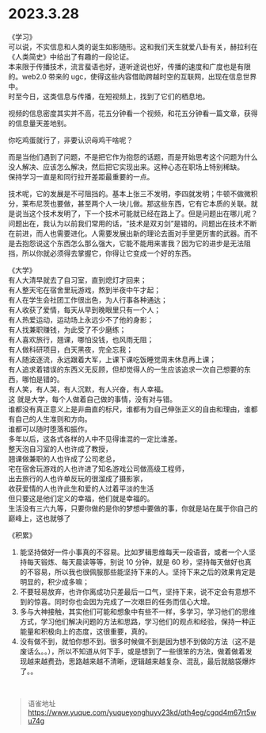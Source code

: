 # 2023.3.28
《学习》  
可以说，不实信息和人类的诞生如影随形。这和我们天生就爱八卦有关，赫拉利在《人类简史》中给出了有趣的一段论证。  
本来限于传播技术，流言蜚语也好，道听途说也好，传播的速度和广度也是有限的。web2.0 带来的 ugc，使得这些内容借助跨越时空的互联网，出现在信息世界中。  
时至今日，这类信息与传播，在短视频上，找到了它们的栖息地。

视频的信息密度其实并不高，花五分钟看一个视频，和花五分钟看一篇文章，获得的信息量天差地别。

你吃鸡蛋就行了，非要认识母鸡干啥呢？

而是当他们遇到了问题，不是把它作为抱怨的话题，而是开始思考这个问题为什么没人解决、应该怎么解决，然后把它实现出来。这种心态在职场上特别稀缺。  
保持学习一直是和同行拉开差距最重要的一点。

技术呢，它的发展是不可阻挡的。基本上张三不发明，李四就发明；牛顿不做微积分，莱布尼茨也要做，甚至两个人一块儿做。那这些东西，它有它本质的关联。就是说当这个技术发明了，下一个技术可能就已经在路上了。但是问题出在哪儿呢？问题出在，我认为以前我们常用的话，“技术是双刃剑”是错的。问题出在技术不断在前进，而人也需要进化。人需要发展出新的理论去面对手里更厉害的武器。而不是去抱怨说这个东西怎么那么强大，它能不能用来害我？因为它的进步是无法阻挡，所以你就必须得去掌握它，你得让它变成一个好的东西。

《大学》  
有人大清早就去了自习室，直到熄灯才回来；  
有人整天宅在宿舍里玩游戏，熬到半夜中午才起；  
有人在学生会社团工作很出色，为人行事各种通达；  
有人收获了爱情，每天从早到晚眼里只有一个人；  
有人热爱运动，运动场上永远少不了他的身影；  
有人找兼职赚钱，为此受了不少磨练；  
有人喜欢旅行，翘课，哪怕没钱，也风雨无阻；  
有人做科研项目，白天黑夜，完全忘我；  
有人随波逐流，永远跟着大军，上课下课吃饭睡觉周末休息再上课；  
有人追求着错误的东西义无反顾，但却觉得人的一生应该追求一次自己想要的东西，哪怕是错的。  
有人笑，有人哭，有人沉默，有人兴奋，有人幸福。  
这 就是大学，每个人做着自己做的事情，没有对与错。  
谁都没有真正意义上是非曲直的标尺，谁都有为自己伸张正义的自由和理由，谁都有自己的人生准则和方向。  
谁都可以随时堕落和振作。  
多年以后，这各式各样的人中不见得谁混的一定比谁差。  
整天泡自习室的人也许成了教授，  
翘课做兼职的人也许成了公司老总，  
宅在宿舍玩游戏的人也许进了知名游戏公司做高级工程师，  
出去旅行的人也许单反玩的很溜成了摄影家，  
收获爱情的人也许此生和爱的人过着平淡的生活  
但只要这是他们定义的幸福，他们就是幸福的。  
生活没有三六九等，只要你做的是你的梦想中要做的事，你就是站在属于你自己的巅峰上，这也就够了

《积累》

1. 能坚持做好一件小事真的不容易。比如罗辑思维每天一段语音，或者一个人坚持每天锻炼、每天晨读等等，别说 10 分钟，就是 60 秒，坚持每天做好也真的不容易，所以我也很佩服那些能坚持下来的人。坚持下来之后的效果肯定是明显的，积少成多嘛；
2. 不要轻易放弃，也许你离成功只差最后一口气，坚持下来，说不定会有意想不到的惊喜。同时你也会因为完成了一次艰巨的任务而信心大增。
3. 多与大神接触，其实他们可能和想象中有些不一样，多学习，学习他们的思维方式，学习他们解决问题的方法和思路，学习他们的观点和经验，保持一种正能量和积极向上的态度，这很重要，真的。
4. 没有做不到，就怕你想不到。很多时候做不到是因为想不到做的方法（这不是废话么。。），所以不知道从何下手，或是想到了一些很笨的方法，做着做着发现越来越费劲，思路越来越不清晰，逻辑越来越复杂、混乱，最后就脑袋爆炸了。。

<br>
  
> 语雀地址 https://www.yuque.com/yuqueyonghuyv23kd/qth4eg/cgqd4m67rt5wu74g